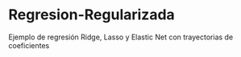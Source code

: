 # Regresion-Regularizada
Ejemplo de regresión Ridge, Lasso y Elastic Net con trayectorias de coeficientes
